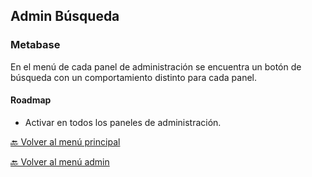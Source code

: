 ## Admin Búsqueda

### Metabase
En el menú de cada panel de administración se encuentra un botón 
de búsqueda con un comportamiento distinto para cada panel.



#### Roadmap
* Activar en todos los paneles de administración.


[ 🔙 Volver al menú principal](../menu.md)

[ 🔙 Volver al menú admin](menu-admin.md)